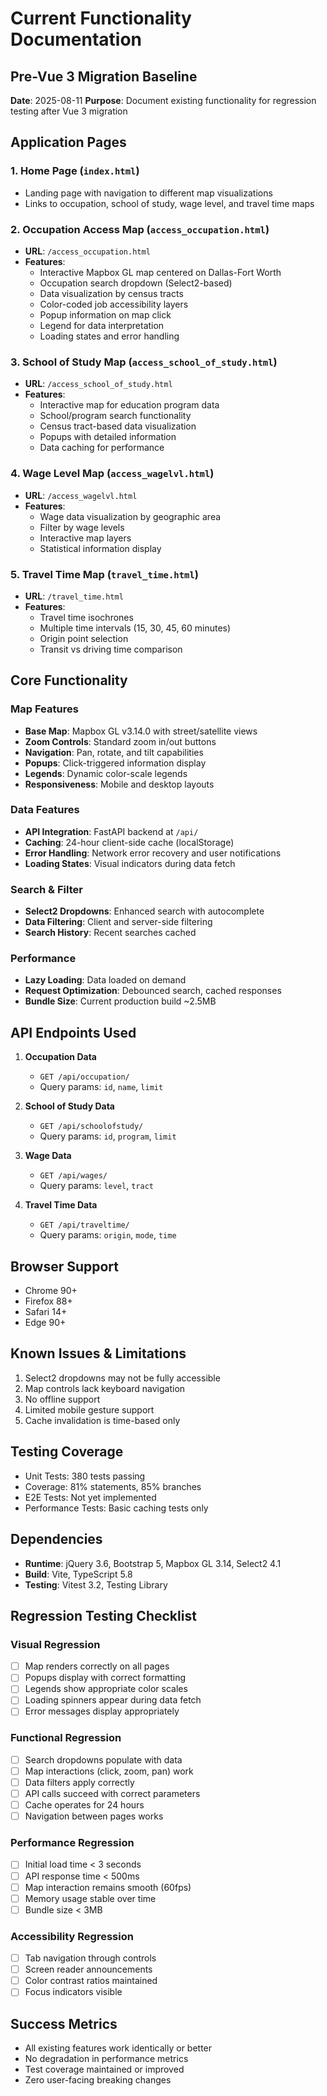 # Current Functionality Documentation
## Pre-Vue 3 Migration Baseline

**Date**: 2025-08-11
**Purpose**: Document existing functionality for regression testing after Vue 3 migration

## Application Pages

### 1. Home Page (`index.html`)
- Landing page with navigation to different map visualizations
- Links to occupation, school of study, wage level, and travel time maps

### 2. Occupation Access Map (`access_occupation.html`)
- **URL**: `/access_occupation.html`
- **Features**:
  - Interactive Mapbox GL map centered on Dallas-Fort Worth
  - Occupation search dropdown (Select2-based)
  - Data visualization by census tracts
  - Color-coded job accessibility layers
  - Popup information on map click
  - Legend for data interpretation
  - Loading states and error handling

### 3. School of Study Map (`access_school_of_study.html`)
- **URL**: `/access_school_of_study.html`
- **Features**:
  - Interactive map for education program data
  - School/program search functionality
  - Census tract-based data visualization
  - Popups with detailed information
  - Data caching for performance

### 4. Wage Level Map (`access_wagelvl.html`)
- **URL**: `/access_wagelvl.html`
- **Features**:
  - Wage data visualization by geographic area
  - Filter by wage levels
  - Interactive map layers
  - Statistical information display

### 5. Travel Time Map (`travel_time.html`)
- **URL**: `/travel_time.html`
- **Features**:
  - Travel time isochrones
  - Multiple time intervals (15, 30, 45, 60 minutes)
  - Origin point selection
  - Transit vs driving time comparison

## Core Functionality

### Map Features
- **Base Map**: Mapbox GL v3.14.0 with street/satellite views
- **Zoom Controls**: Standard zoom in/out buttons
- **Navigation**: Pan, rotate, and tilt capabilities
- **Popups**: Click-triggered information display
- **Legends**: Dynamic color-scale legends
- **Responsiveness**: Mobile and desktop layouts

### Data Features
- **API Integration**: FastAPI backend at `/api/`
- **Caching**: 24-hour client-side cache (localStorage)
- **Error Handling**: Network error recovery and user notifications
- **Loading States**: Visual indicators during data fetch

### Search & Filter
- **Select2 Dropdowns**: Enhanced search with autocomplete
- **Data Filtering**: Client and server-side filtering
- **Search History**: Recent searches cached

### Performance
- **Lazy Loading**: Data loaded on demand
- **Request Optimization**: Debounced search, cached responses
- **Bundle Size**: Current production build ~2.5MB

## API Endpoints Used

1. **Occupation Data**
   - `GET /api/occupation/`
   - Query params: `id`, `name`, `limit`

2. **School of Study Data**
   - `GET /api/schoolofstudy/`
   - Query params: `id`, `program`, `limit`

3. **Wage Data**
   - `GET /api/wages/`
   - Query params: `level`, `tract`

4. **Travel Time Data**
   - `GET /api/traveltime/`
   - Query params: `origin`, `mode`, `time`

## Browser Support
- Chrome 90+
- Firefox 88+
- Safari 14+
- Edge 90+

## Known Issues & Limitations
1. Select2 dropdowns may not be fully accessible
2. Map controls lack keyboard navigation
3. No offline support
4. Limited mobile gesture support
5. Cache invalidation is time-based only

## Testing Coverage
- Unit Tests: 380 tests passing
- Coverage: 81% statements, 85% branches
- E2E Tests: Not yet implemented
- Performance Tests: Basic caching tests only

## Dependencies
- **Runtime**: jQuery 3.6, Bootstrap 5, Mapbox GL 3.14, Select2 4.1
- **Build**: Vite, TypeScript 5.8
- **Testing**: Vitest 3.2, Testing Library

## Regression Testing Checklist

### Visual Regression
- [ ] Map renders correctly on all pages
- [ ] Popups display with correct formatting
- [ ] Legends show appropriate color scales
- [ ] Loading spinners appear during data fetch
- [ ] Error messages display appropriately

### Functional Regression
- [ ] Search dropdowns populate with data
- [ ] Map interactions (click, zoom, pan) work
- [ ] Data filters apply correctly
- [ ] API calls succeed with correct parameters
- [ ] Cache operates for 24 hours
- [ ] Navigation between pages works

### Performance Regression
- [ ] Initial load time < 3 seconds
- [ ] API response time < 500ms
- [ ] Map interaction remains smooth (60fps)
- [ ] Memory usage stable over time
- [ ] Bundle size < 3MB

### Accessibility Regression
- [ ] Tab navigation through controls
- [ ] Screen reader announcements
- [ ] Color contrast ratios maintained
- [ ] Focus indicators visible

## Success Metrics
- All existing features work identically or better
- No degradation in performance metrics
- Test coverage maintained or improved
- Zero user-facing breaking changes
